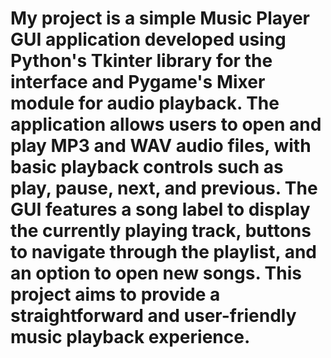 # My project is a simple Music Player GUI application developed using Python's Tkinter library for the interface and Pygame's Mixer module for audio playback. The application allows users to open and play MP3 and WAV audio files, with basic playback controls such as play, pause, next, and previous. The GUI features a song label to display the currently playing track, buttons to navigate through the playlist, and an option to open new songs. This project aims to provide a straightforward and user-friendly music playback experience.
